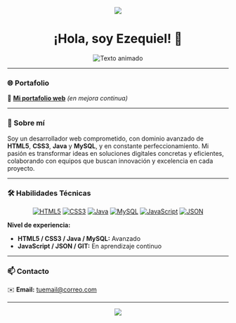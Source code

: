 <!-- Ola superior decorativa -->

<p align="center">
  <img src="https://capsule-render.vercel.app/api?type=waving&color=0:00c6ff,100:0072ff&height=100&section=header"/>
</p>

<h1 align="center">¡Hola, soy Ezequiel! 👋</h1>

<p align="center">
  <!-- Texto animado: Generado con readme-typing-svg -->
  <img src="https://readme-typing-svg.herokuapp.com/?lines=Desarrollador+Web;Apasionado+por+la+tecnolog%C3%ADa;Siempre+aprendiendo;Innovando+cada+d%C3%ADa&center=true&width=600&height=50" alt="Texto animado">
</p>

---

### 🌐 Portafolio

🔗 [**Mi portafolio web**](https://zequi22.github.io/EzequielProfile) *(en mejora continua)*

---

### 🚀 Sobre mí

Soy un desarrollador web comprometido, con dominio avanzado de **HTML5**, **CSS3**, **Java** y **MySQL**, y en constante perfeccionamiento.
Mi pasión es transformar ideas en soluciones digitales concretas y eficientes, colaborando con equipos que buscan innovación y excelencia en cada proyecto.

---

### 🛠️ Habilidades Técnicas

<p align="center">
  <!-- Badges de tecnologías -->
  <a href="#"><img src="https://img.shields.io/badge/HTML5-FF6F00?style=flat-square&logo=html5&logoColor=white" alt="HTML5"></a>
  <a href="#"><img src="https://img.shields.io/badge/CSS3-2196F3?style=flat-square&logo=css3&logoColor=white" alt="CSS3"></a>
  <a href="#"><img src="https://img.shields.io/badge/Java-ED8B00?style=flat-square&logo=java&logoColor=white" alt="Java"></a>
  <a href="#"><img src="https://img.shields.io/badge/MySQL-4479A1?style=flat-square&logo=mysql&logoColor=white" alt="MySQL"></a>
  <a href="#"><img src="https://img.shields.io/badge/JavaScript-F7DF1E?style=flat-square&logo=javascript&logoColor=black" alt="JavaScript"></a>
  <a href="#"><img src="https://img.shields.io/badge/JSON-000000?style=flat-square&logo=json&logoColor=white" alt="JSON"></a>
</p>

**Nivel de experiencia:**

* **HTML5 / CSS3 / Java / MySQL:** Avanzado
* **JavaScript / JSON / GIT:** En aprendizaje continuo

---

### 📫 Contacto

✉️ **Email:** [tuemail@correo.com](ezequielcamposdev@gmail.com)

---

<!-- Ola inferior decorativa -->

<p align="center">
  <img src="https://capsule-render.vercel.app/api?type=waving&color=0:00c6ff,100:0072ff&height=100&section=footer"/>
</p>

